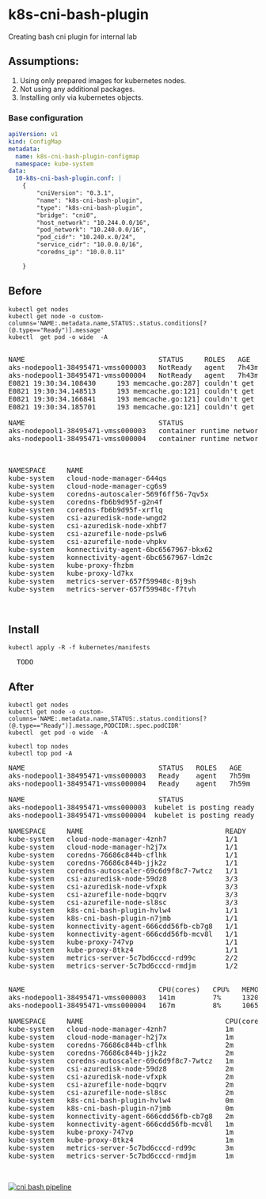 # k8s-cni-bash-plugin
Creating bash cni plugin for internal lab


## Assumptions:

1. Using only prepared images for kubernetes nodes.
2. Not using any additional packages.
3. Installing only via kubernetes objects. 

### Base configuration
```yaml
apiVersion: v1
kind: ConfigMap
metadata:
  name: k8s-cni-bash-plugin-configmap
  namespace: kube-system
data:
  10-k8s-cni-bash-plugin.conf: |
    {
        "cniVersion": "0.3.1",
        "name": "k8s-cni-bash-plugin",
        "type": "k8s-cni-bash-plugin",
        "bridge": "cni0",
        "host_network": "10.244.0.0/16",
        "pod_network": "10.240.0.0/16",
        "pod_cidr": "10.240.x.0/24",
        "service_cidr": "10.0.0.0/16",
        "coredns_ip": "10.0.0.11"

    }
```


## Before

```console
kubectl get nodes
kubectl get node -o custom-columns='NAME:.metadata.name,STATUS:.status.conditions[?(@.type=="Ready")].message'
kubectl  get pod -o wide  -A
```

<pre>

NAME                                STATUS     ROLES   AGE     VERSION
aks-nodepool1-38495471-vmss000003   NotReady   agent   7h43m   v1.25.11
aks-nodepool1-38495471-vmss000004   NotReady   agent   7h43m   v1.25.11
E0821 19:30:34.108430     193 memcache.go:287] couldn't get resource list for metrics.k8s.io/v1beta1: the server is currently unable to handle the request
E0821 19:30:34.148513     193 memcache.go:121] couldn't get resource list for metrics.k8s.io/v1beta1: the server is currently unable to handle the request
E0821 19:30:34.166841     193 memcache.go:121] couldn't get resource list for metrics.k8s.io/v1beta1: the server is currently unable to handle the request
E0821 19:30:34.185701     193 memcache.go:121] couldn't get resource list for metrics.k8s.io/v1beta1: the server is currently unable to handle the request
  
NAME                                STATUS
aks-nodepool1-38495471-vmss000003   container runtime network not ready: NetworkReady=false reason:NetworkPluginNotReady message:Network plugin returns error: cni plugin not initialized
aks-nodepool1-38495471-vmss000004   container runtime network not ready: NetworkReady=false reason:NetworkPluginNotReady message:Network plugin returns error: cni plugin not initialized



NAMESPACE     NAME                                           READY   STATUS    RESTARTS         AGE     IP           NODE                                NOMINATED NODE   READINESS GATES
kube-system   cloud-node-manager-644qs                       1/1     Running   1 (6h17m ago)    7h38m   10.224.0.6   aks-nodepool1-38495471-vmss000003   <none>           <none>
kube-system   cloud-node-manager-cg6s9                       1/1     Running   5 (6h35m ago)    7h38m   10.224.0.5   aks-nodepool1-38495471-vmss000004   <none>           <none>
kube-system   coredns-autoscaler-569f6ff56-7qv5x             0/1     Pending   0                7h38m   <none>       <none>                              <none>           <none>
kube-system   coredns-fb6b9d95f-g2n4f                        0/1     Pending   0                7h38m   <none>       <none>                              <none>           <none>
kube-system   coredns-fb6b9d95f-xrflq                        0/1     Pending   0                7h38m   <none>       <none>                              <none>           <none>
kube-system   csi-azuredisk-node-wngd2                       3/3     Running   3 (6h17m ago)    7h38m   10.224.0.6   aks-nodepool1-38495471-vmss000003   <none>           <none>
kube-system   csi-azuredisk-node-xhbf7                       3/3     Running   15 (6h35m ago)   7h38m   10.224.0.5   aks-nodepool1-38495471-vmss000004   <none>           <none>
kube-system   csi-azurefile-node-pslw6                       3/3     Running   3 (6h17m ago)    7h38m   10.224.0.6   aks-nodepool1-38495471-vmss000003   <none>           <none>
kube-system   csi-azurefile-node-vhpkv                       3/3     Running   15 (6h35m ago)   7h38m   10.224.0.5   aks-nodepool1-38495471-vmss000004   <none>           <none>
kube-system   konnectivity-agent-6bc6567967-bkx62            1/1     Running   5 (6h35m ago)    7h38m   10.224.0.5   aks-nodepool1-38495471-vmss000004   <none>           <none>
kube-system   konnectivity-agent-6bc6567967-ldm2c            1/1     Running   1 (6h17m ago)    7h38m   10.224.0.6   aks-nodepool1-38495471-vmss000003   <none>           <none>
kube-system   kube-proxy-fhzbm                               1/1     Running   5 (6h35m ago)    7h38m   10.224.0.5   aks-nodepool1-38495471-vmss000004   <none>           <none>
kube-system   kube-proxy-ld7kx                               1/1     Running   1 (6h17m ago)    7h38m   10.224.0.6   aks-nodepool1-38495471-vmss000003   <none>           <none>
kube-system   metrics-server-657f59948c-8j9sh                0/2     Pending   0                7h38m   <none>       <none>                              <none>           <none>
kube-system   metrics-server-657f59948c-f7tvh                0/2     Pending   0                7h38m   <none>       <none>                              <none>           <none>

  
</pre>


## Install

```console
kubectl apply -R -f kubernetes/manifests
```

<pre>
  TODO
</pre>

## After

```console
kubectl get nodes
kubectl get node -o custom-columns='NAME:.metadata.name,STATUS:.status.conditions[?(@.type=="Ready")].message,PODCIDR:.spec.podCIDR'
kubectl  get pod -o wide  -A

kubectl top nodes
kubectl top pod -A

```
<pre>
NAME                                STATUS   ROLES   AGE     VERSION
aks-nodepool1-38495471-vmss000003   Ready    agent   7h59m   v1.25.11
aks-nodepool1-38495471-vmss000004   Ready    agent   7h59m   v1.25.11

NAME                                STATUS                                              PODCIDR
aks-nodepool1-38495471-vmss000003  kubelet is posting ready status. AppArmor enabled   10.244.48.0/24
aks-nodepool1-38495471-vmss000004  kubelet is posting ready status. AppArmor enabled   10.244.49.0/24

NAMESPACE     NAME                                  READY   STATUS    RESTARTS     AGE     IP            NODE                                NOMINATED NODE   READINESS GATES
kube-system   cloud-node-manager-4znh7              1/1     Running   0            3m3s    10.224.0.6    aks-nodepool1-38495471-vmss000003   <none>           <none>
kube-system   cloud-node-manager-h2j7x              1/1     Running   0            3m6s    10.224.0.5    aks-nodepool1-38495471-vmss000004   <none>           <none>
kube-system   coredns-76686c844b-cflhk              1/1     Running   0            3m9s    10.240.3.12   aks-nodepool1-38495471-vmss000003   <none>           <none>
kube-system   coredns-76686c844b-jjk2z              1/1     Running   0            3m9s    10.240.3.14   aks-nodepool1-38495471-vmss000003   <none>           <none>
kube-system   coredns-autoscaler-69c6d9f8c7-7wtcz   1/1     Running   0            3m9s    10.240.3.15   aks-nodepool1-38495471-vmss000003   <none>           <none>
kube-system   csi-azuredisk-node-59dz8              3/3     Running   0            3m1s    10.224.0.5    aks-nodepool1-38495471-vmss000004   <none>           <none>
kube-system   csi-azuredisk-node-vfxpk              3/3     Running   0            3m4s    10.224.0.6    aks-nodepool1-38495471-vmss000003   <none>           <none>
kube-system   csi-azurefile-node-bqqrv              3/3     Running   0            3m3s    10.224.0.5    aks-nodepool1-38495471-vmss000004   <none>           <none>
kube-system   csi-azurefile-node-sl8sc              3/3     Running   0            3m2s    10.224.0.6    aks-nodepool1-38495471-vmss000003   <none>           <none>
kube-system   k8s-cni-bash-plugin-hvlw4             1/1     Running   0            2m37s   10.224.0.6    aks-nodepool1-38495471-vmss000003   <none>           <none>
kube-system   k8s-cni-bash-plugin-n7jmb             1/1     Running   0            2m37s   10.224.0.5    aks-nodepool1-38495471-vmss000004   <none>           <none>
kube-system   konnectivity-agent-666cdd56fb-cb7g8   1/1     Running   0            3m9s    10.224.0.5    aks-nodepool1-38495471-vmss000004   <none>           <none>
kube-system   konnectivity-agent-666cdd56fb-mcv8l   1/1     Running   0            3m9s    10.224.0.6    aks-nodepool1-38495471-vmss000003   <none>           <none>
kube-system   kube-proxy-747vp                      1/1     Running   0            3m1s    10.224.0.6    aks-nodepool1-38495471-vmss000003   <none>           <none>
kube-system   kube-proxy-8tkz4                      1/1     Running   0            3m      10.224.0.5    aks-nodepool1-38495471-vmss000004   <none>           <none>
kube-system   metrics-server-5c7bd6cccd-rd99c       2/2     Running   0            3m9s    10.240.3.13   aks-nodepool1-38495471-vmss000003   <none>           <none>
kube-system   metrics-server-5c7bd6cccd-rmdjm       1/2     Running   3 (4s ago)   3m9s    10.240.4.20   aks-nodepool1-38495471-vmss000004   <none>           <none>  


NAME                                CPU(cores)   CPU%   MEMORY(bytes)   MEMORY%   
aks-nodepool1-38495471-vmss000003   141m         7%     1320Mi          61%       
aks-nodepool1-38495471-vmss000004   167m         8%     1065Mi          49%     
  
NAMESPACE     NAME                                  CPU(cores)   MEMORY(bytes)   
kube-system   cloud-node-manager-4znh7              1m           16Mi            
kube-system   cloud-node-manager-h2j7x              1m           17Mi            
kube-system   coredns-76686c844b-cflhk              2m           13Mi            
kube-system   coredns-76686c844b-jjk2z              2m           13Mi            
kube-system   coredns-autoscaler-69c6d9f8c7-7wtcz   1m           8Mi             
kube-system   csi-azuredisk-node-59dz8              2m           22Mi            
kube-system   csi-azuredisk-node-vfxpk              2m           42Mi            
kube-system   csi-azurefile-node-bqqrv              2m           34Mi            
kube-system   csi-azurefile-node-sl8sc              2m           20Mi            
kube-system   k8s-cni-bash-plugin-hvlw4             0m           0Mi             
kube-system   k8s-cni-bash-plugin-n7jmb             0m           0Mi             
kube-system   konnectivity-agent-666cdd56fb-cb7g8   2m           14Mi            
kube-system   konnectivity-agent-666cdd56fb-mcv8l   1m           12Mi            
kube-system   kube-proxy-747vp                      1m           13Mi            
kube-system   kube-proxy-8tkz4                      1m           11Mi            
kube-system   metrics-server-5c7bd6cccd-rd99c       3m           24Mi            
kube-system   metrics-server-5c7bd6cccd-rmdjm       1m           7Mi 

  
</pre>



[![cni bash pipeline](https://github.com/djkormo/k8s-cni-bash-plugin/actions/workflows/build-all.yml/badge.svg)](https://github.com/djkormo/k8s-cni-bash-plugin/actions/workflows/build-all.yml)
